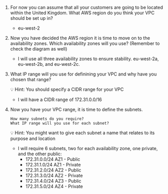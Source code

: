 1.  For now you can assume that all your customers are going to be located within the United Kingdom. What AWS region do you think your VPC should be set up in?

    - eu-west-2

2.  Now you have decided the AWS region it is time to move on to the availability zones. Which availability zones will you use? (Remember to check the diagram as well)

    - I will use all three availability zones to ensure stability. eu-west-2a, eu-west-2b, and eu-west-2c.

3.  What IP range will you use for definining your VPC and why have you chosen that range?

    💡 Hint: You should specify a CIDR range for your VPC

    - I will have a CIDR range of 172.31.0.0/16

4.  Now you have your VPC range, it is time to define the subnets.

        How many subnets do you require?
        What IP range will you use for each subnet?

    💡 Hint: You might want to give each subnet a name that relates to its purpose and location

    - I will require 6 subnets, two for each availability zone, one private, and the other public:
      - 172.31.0.0/24 AZ1 - Public
      - 172.31.1.0/24 AZ1 - Private
      - 172.31.2.0/24 AZ2 - Public
      - 172.31.3.0/24 AZ2 - Private
      - 172.31.4.0/24 AZ3 - Public
      - 172.31.5.0/24 AZ4 - Private
